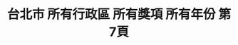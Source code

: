 ---
title: "台北市 所有行政區 所有獎項 所有年份 第7頁"
description: "台北市 所有行政區 所有獎項 所有年份 獲獎餐廳 第7頁"
keywords:
  - 美食競賽
  - 台灣美食
  - 美食精選
datePublished: "2025-06-30"
dateModified: "2025-07-05"
city: "台北市"
district: "所有行政區"
award: "所有獎項"
year: "所有年份"
page: 7
count: 257

restaurants:
  - name: "昭和食堂"
    city: "台北市"
    district: "大安區"
    address: "台北市大安區仁愛路四段48巷30號"
    phone: "0933759009"
    geo: "25.036276913150456, 121.54700647548907"
    link: "台北市/大安區/昭和食堂"
    google_map: "https://maps.app.goo.gl/vi4FdkonRW972EgD7"
    footinder: "https://footinder.com.tw/%E5%8F%B0%E5%8C%97%E5%B8%82%E5%A4%A7%E5%AE%89%E5%8D%80/36311/"
    award:
    - name: "500盤"
      year: "2024"
  - name: "九記港式海鮮餐廳"
    city: "台北市"
    district: "中山區"
    address: "台北市中山區長春路104號"
    phone: "0225410546"
    geo: "25.05479755130303, 121.52806663188414"
    link: "台北市/中山區/九記港式海鮮餐廳"
    google_map: "https://maps.app.goo.gl/Q3TNGyHd9GHkPA2D9"
    footinder: "https://footinder.com.tw/%E5%8F%B0%E5%8C%97%E5%B8%82%E4%B8%AD%E5%B1%B1%E5%8D%80/8269/"
    award:
    - name: "500盤"
      year: "2024"
  - name: "Birdy Yakitori 燒鳥狂想曲"
    city: "台北市"
    district: "中山區"
    address: "台北市中山區樂群三路303號2F"
    phone: "0285020308"
    geo: "25.082795719787157, 121.56032849401385"
    link: "台北市/中山區/Birdy_Yakitori_燒鳥狂想曲"
    google_map: "https://maps.app.goo.gl/5zSFtDbZ6PPX2Rzz8"
    footinder: "https://footinder.com.tw/%E5%8F%B0%E5%8C%97%E5%B8%82%E4%B8%AD%E5%B1%B1%E5%8D%80/42538/"
    award:
    - name: "500盤"
      year: "2024"
  - name: "明壽司"
    city: "台北市"
    district: "中山區"
    address: "台北市中山區雙城街25巷6之3號"
    phone: "0225961069"
    geo: "25.066169086535727, 121.52487349398537"
    link: "台北市/中山區/明壽司"
    google_map: "https://maps.app.goo.gl/xXqyu7pzHrktN7xK8"
    footinder: "https://footinder.com.tw/%E5%8F%B0%E5%8C%97%E5%B8%82%E4%B8%AD%E5%B1%B1%E5%8D%80/31291/"
    award:
    - name: "500盤"
      year: "2024"
  - name: "渡邊日本料理"
    city: "台北市"
    district: "大安區"
    address: "台北市大安區忠孝東路四段216巷27弄10號"
    phone: "0227788825"
    geo: "25.039791827321462, 121.55357049818812"
    link: "台北市/大安區/渡邊日本料理"
    google_map: "https://maps.app.goo.gl/er8KxSwXRWaEA2Hn8"
    footinder: "https://footinder.com.tw/%e5%8f%b0%e5%8c%97%e5%b8%82%e5%a4%a7%e5%ae%89%e5%8d%80/105052/"
    award:
    - name: "500盤"
      year: "2024"
  - name: "台北萬豪酒店 宴客樓中餐廳"
    city: "台北市"
    district: "中山區"
    address: "台北市中山區樂群二路199號三樓"
    phone: "0221757918"
    geo: "25.080450827034152, 121.55894180377362"
    link: "台北市/中山區/台北萬豪酒店_宴客樓中餐廳"
    google_map: "https://maps.app.goo.gl/GM3cgbjFbHit65bH6"
    footinder: "https://footinder.com.tw/%e5%8f%b0%e5%8c%97%e5%b8%82%e4%b8%ad%e5%b1%b1%e5%8d%80/8805/"
    award:
    - name: "500盤"
      year: "2024"
  - name: "涼州游嚴行 D-Place"
    city: "台北市"
    district: "大同區"
    address: "台北市大同區涼州街72巷2-1號"
    phone: "0225520767"
    geo: "25.06043099024625, 121.51073870555446"
    link: "台北市/大同區/涼州游嚴行_D-Place"
    google_map: "https://maps.app.goo.gl/8J64RLNgD47S4YN1A"
    footinder: "https://footinder.com.tw/%e5%8f%b0%e5%8c%97%e5%b8%82/34877/"
    award:
    - name: "500盤"
      year: "2024"
  - name: "吉甘槑喆"
    city: "台北市"
    district: "中山區"
    address: "台北市中山區中山北路二段11巷7-2號"
    phone: ""
    geo: "25.052843290469205, 121.52377659404154"
    link: "台北市/中山區/吉甘槑喆"
    google_map: "https://maps.app.goo.gl/cG5nNamC7RM6K5oR9"
    footinder: "https://footinder.com.tw/%e5%8f%b0%e5%8c%97%e5%b8%82%e4%b8%ad%e5%b1%b1%e5%8d%80/362122/"
    award:
    - name: "500盤"
      year: "2024"
  - name: "吉兆割烹壽司KITCHO"
    city: "台北市"
    district: "大安區"
    address: "台北市大安區忠孝東路四段181巷48號1樓"
    phone: "0227711020"
    geo: "25.04431069844616, 121.55074817379997"
    link: "台北市/大安區/吉兆割烹壽司KITCHO"
    google_map: "https://maps.app.goo.gl/iVWj6Zt7emCz7MmbA"
    footinder: "https://footinder.com.tw/%e5%8f%b0%e5%8c%97%e5%b8%82%e5%a4%a7%e5%ae%89%e5%8d%80/36465/"
    award:
    - name: "500盤"
      year: "2024"
---